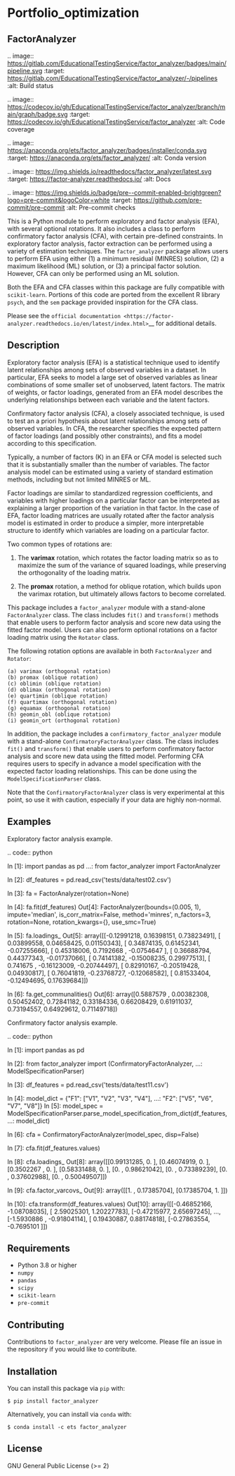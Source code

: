 # Portfolio_optimization

FactorAnalyzer
--------------

.. image:: https://gitlab.com/EducationalTestingService/factor_analyzer/badges/main/pipeline.svg
   :target: https://gitlab.com/EducationalTestingService/factor_analyzer/-/pipelines
   :alt: Build status

.. image:: https://codecov.io/gh/EducationalTestingService/factor_analyzer/branch/main/graph/badge.svg
   :target: https://codecov.io/gh/EducationalTestingService/factor_analyzer
   :alt: Code coverage

.. image:: https://anaconda.org/ets/factor_analyzer/badges/installer/conda.svg
   :target: https://anaconda.org/ets/factor_analyzer/
   :alt: Conda version

.. image:: https://img.shields.io/readthedocs/factor_analyzer/latest.svg
   :target: https://factor-analyzer.readthedocs.io/
   :alt: Docs

.. image:: https://img.shields.io/badge/pre--commit-enabled-brightgreen?logo=pre-commit&logoColor=white
   :target: https://github.com/pre-commit/pre-commit
   :alt: Pre-commit checks


This is a Python module to perform exploratory and factor analysis (EFA), with several
optional rotations. It also includes a class to perform confirmatory factor
analysis (CFA), with certain pre-defined constraints. In exploratory factor analysis,
factor extraction can be performed using a variety of estimation techniques. The
``factor_analyzer`` package allows users to perform EFA using either (1) a minimum
residual (MINRES) solution, (2) a maximum likelihood (ML) solution, or (3) a principal
factor solution. However, CFA can only be performed using an ML solution.

Both the EFA and CFA classes within this package are fully compatible with `scikit-learn`.
Portions of this code are ported from the excellent R library `psych`, and the `sem`
package provided inspiration for the CFA class.

Please see the `official documentation <https://factor-analyzer.readthedocs.io/en/latest/index.html>`__ for additional details.


Description
-----------

Exploratory factor analysis (EFA) is a statistical technique used to
identify latent relationships among sets of observed variables in a
dataset. In particular, EFA seeks to model a large set of observed
variables as linear combinations of some smaller set of unobserved,
latent factors. The matrix of weights, or factor loadings, generated
from an EFA model describes the underlying relationships between each
variable and the latent factors.

Confirmatory factor analysis (CFA), a closely associated technique, is
used to test an a priori hypothesis about latent relationships among sets
of observed variables. In CFA, the researcher specifies the expected pattern
of factor loadings (and possibly other constraints), and fits a model according
to this specification.

Typically, a number of factors (K) in an EFA or CFA model is selected
such that it is substantially smaller than the number of variables. The
factor analysis model can be estimated using a variety of standard
estimation methods, including but not limited MINRES or ML.

Factor loadings are similar to standardized regression coefficients, and
variables with higher loadings on a particular factor can be interpreted
as explaining a larger proportion of the variation in that factor. In the
case of EFA, factor loading matrices are usually rotated after the factor
analysis model is estimated in order to produce a simpler, more interpretable
structure to identify which variables are loading on a particular factor.

Two common types of rotations are:

1. The **varimax** rotation, which rotates the factor loading matrix so
   as to maximize the sum of the variance of squared loadings, while
   preserving the orthogonality of the loading matrix.

2. The **promax** rotation, a method for oblique rotation, which builds
   upon the varimax rotation, but ultimately allows factors to become
   correlated.

This package includes a ``factor_analyzer`` module with a stand-alone
``FactorAnalyzer`` class. The class includes ``fit()`` and ``transform()``
methods that enable users to perform factor analysis and score new data
using the fitted factor model. Users can also perform optional rotations
on a factor loading matrix using the ``Rotator`` class.

The following rotation options are available in both ``FactorAnalyzer``
and ``Rotator``:

    (a) varimax (orthogonal rotation)
    (b) promax (oblique rotation)
    (c) oblimin (oblique rotation)
    (d) oblimax (orthogonal rotation)
    (e) quartimin (oblique rotation)
    (f) quartimax (orthogonal rotation)
    (g) equamax (orthogonal rotation)
    (h) geomin_obl (oblique rotation)
    (i) geomin_ort (orthogonal rotation)

In addition, the package includes a ``confirmatory_factor_analyzer``
module with a stand-alone ``ConfirmatoryFactorAnalyzer`` class. The
class includes ``fit()`` and ``transform()``  that enable users to perform
confirmatory factor analysis and score new data using the fitted model.
Performing CFA requires users to specify in advance a model specification
with the expected factor loading relationships. This can be done using
the ``ModelSpecificationParser`` class.

Note that the ``ConfirmatoryFactorAnalyzer`` class is very experimental at this point,
so use it with caution, especially if your data are highly non-normal.

Examples
--------

Exploratory factor analysis example.

.. code:: python

  In [1]: import pandas as pd
     ...: from factor_analyzer import FactorAnalyzer

  In [2]: df_features = pd.read_csv('tests/data/test02.csv')

  In [3]: fa = FactorAnalyzer(rotation=None)

  In [4]: fa.fit(df_features)
  Out[4]:
  FactorAnalyzer(bounds=(0.005, 1), impute='median', is_corr_matrix=False,
                 method='minres', n_factors=3, rotation=None, rotation_kwargs={},
                 use_smc=True)

  In [5]: fa.loadings_
  Out[5]:
  array([[-0.12991218,  0.16398151,  0.73823491],
         [ 0.03899558,  0.04658425,  0.01150343],
         [ 0.34874135,  0.61452341, -0.07255666],
         [ 0.45318006,  0.7192668 , -0.0754647 ],
         [ 0.36688794,  0.44377343, -0.01737066],
         [ 0.74141382, -0.15008235,  0.29977513],
         [ 0.741675  , -0.16123009, -0.20744497],
         [ 0.82910167, -0.20519428,  0.04930817],
         [ 0.76041819, -0.23768727, -0.12068582],
         [ 0.81533404, -0.12494695,  0.17639684]])

  In [6]: fa.get_communalities()
  Out[6]:
  array([0.5887579 , 0.00382308, 0.50452402, 0.72841182, 0.33184336,
         0.66208429, 0.61911037, 0.73194557, 0.64929612, 0.71149718])

Confirmatory factor analysis example.

.. code:: python

  In [1]: import pandas as pd

  In [2]: from factor_analyzer import (ConfirmatoryFactorAnalyzer,
     ...:                              ModelSpecificationParser)

  In [3]: df_features = pd.read_csv('tests/data/test11.csv')

  In [4]: model_dict = {"F1": ["V1", "V2", "V3", "V4"],
     ...:               "F2": ["V5", "V6", "V7", "V8"]}
  In [5]: model_spec = ModelSpecificationParser.parse_model_specification_from_dict(df_features,
     ...:                                                                           model_dict)

  In [6]: cfa = ConfirmatoryFactorAnalyzer(model_spec, disp=False)

  In [7]: cfa.fit(df_features.values)

  In [8]: cfa.loadings_
  Out[8]:
  array([[0.99131285, 0.        ],
         [0.46074919, 0.        ],
         [0.3502267 , 0.        ],
         [0.58331488, 0.        ],
         [0.        , 0.98621042],
         [0.        , 0.73389239],
         [0.        , 0.37602988],
         [0.        , 0.50049507]])

  In [9]: cfa.factor_varcovs_
  Out[9]:
  array([[1.        , 0.17385704],
         [0.17385704, 1.        ]])

  In [10]: cfa.transform(df_features.values)
  Out[10]:
  array([[-0.46852166, -1.08708035],
         [ 2.59025301,  1.20227783],
         [-0.47215977,  2.65697245],
         ...,
         [-1.5930886 , -0.91804114],
         [ 0.19430887,  0.88174818],
         [-0.27863554, -0.7695101 ]])

Requirements
------------

-  Python 3.8 or higher
-  ``numpy``
-  ``pandas``
-  ``scipy``
-  ``scikit-learn``
-  ``pre-commit``

Contributing
------------

Contributions to ``factor_analyzer`` are very welcome. Please file an issue
in the repository if you would like to contribute.

Installation
------------

You can install this package via ``pip`` with:

``$ pip install factor_analyzer``

Alternatively, you can install via ``conda`` with:

``$ conda install -c ets factor_analyzer``

License
-------

GNU General Public License (>= 2)

